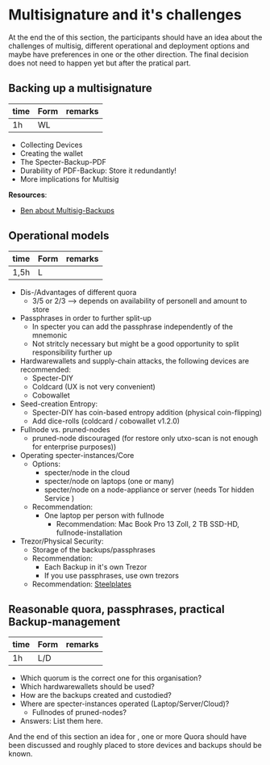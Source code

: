 # Multisignature and it's challenges
At the end the of this section, the participants should have an idea about the challenges of multisig, different operational and deployment options and maybe have preferences in one or the other direction.
The final decision does not need to happen yet but after the pratical part.


## Backing up a multisignature
| time   | Form    | remarks |
|--------|---------|---------|
| 1h     | WL      |         |

* Collecting Devices
* Creating the wallet
* The Specter-Backup-PDF
* Durability of PDF-Backup: Store it redundantly!
* More implications for Multisig

__Resources__:
* [Ben about Multisig-Backups](https://twitter.com/_benkaufman/status/1344686741513449474)

## Operational models
| time   | Form    | remarks |
|--------|---------|---------|
| 1,5h   | L       |         |

* Dis-/Advantages of different quora
    * 3/5 or 2/3 --> depends on availability of personell and amount to store
* Passphrases in order to further split-up
    * In specter you can add the passphrase independently of the mnemonic
    * Not stritcly necessary but might be a good opportunity to split responsibility further up
* Hardwarewallets and supply-chain attacks, the following devices are recommended:
    * Specter-DIY
    * Coldcard (UX is not very convenient)
    * Cobowallet
* Seed-creation Entropy:
  * Specter-DIY has coin-based entropy addition (physical coin-flipping)
  * Add dice-rolls (coldcard / cobowallet v1.2.0)
* Fullnode vs. pruned-nodes
  * pruned-node discouraged (for restore only utxo-scan is not enough for enterprise purposes))
* Operating specter-instances/Core
  * Options:
    * specter/node in the cloud
    * specter/node on laptops (one or many)
    * specter/node on a node-appliance or server (needs Tor hidden Service )
  * Recommendation:
    * One laptop per person with fullnode
      * Recommendation: Mac Book Pro 13 Zoll, 2 TB SSD-HD, fullnode-installation
* Trezor/Physical Security:
    * Storage of the backups/passphrases
    * Recommendation: 
        * Each Backup in it's own Trezor
        * If you use passphrases, use own trezors
  * Recommendation: [Steelplates](http://bitcoinseedbackup.com/)



## Reasonable quora, passphrases, practical Backup-management
| time   | Form    | remarks |
|--------|---------|---------|
| 1h     | L/D     |         |

* Which quorum is the correct one for this organisation?
* Which hardwarewallets should be used?
* How are the backups created and custodied?
* Where are specter-instances operated (Laptop/Server/Cloud)?
    * Fullnodes of pruned-nodes?
* Answers: List them here.

And the end of this section an idea for , one or more Quora should have been discussed and roughly placed to store devices and backups should be known.

